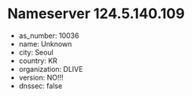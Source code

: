 # Nameserver 124.5.140.109

* as_number: 10036
* name: Unknown
* city: Seoul
* country: KR
* organization: DLIVE
* version: NO!!!
* dnssec: false
